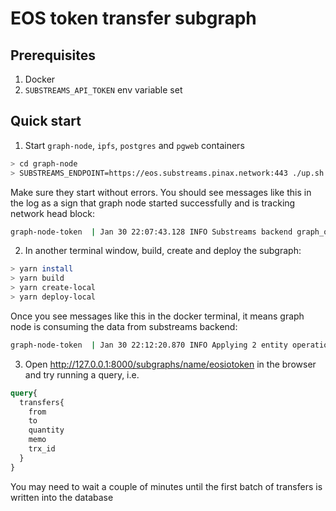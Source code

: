 # EOS token transfer subgraph

## Prerequisites
1. Docker
2. `SUBSTREAMS_API_TOKEN` env variable set

## Quick start

1. Start `graph-node`, `ipfs`, `postgres` and `pgweb` containers
```bash
> cd graph-node
> SUBSTREAMS_ENDPOINT=https://eos.substreams.pinax.network:443 ./up.sh -c
```
Make sure they start without errors. You should see messages like this in the log as a sign that graph node started successfully and is tracking network head block:
```bash
graph-node-token  | Jan 30 22:07:43.128 INFO Substreams backend graph_out last block is 354915877, 0 stages, 0 jobs, trace_id: f874d9b35da403c1ca7797db77b1160c, provider: substreams-mainnet,
```

2. In another terminal window, build, create and deploy the subgraph:
```bash
> yarn install
> yarn build
> yarn create-local
> yarn deploy-local
```
Once you see messages like this in the docker terminal, it means graph node is consuming the data from substreams backend:
```bash
graph-node-token  | Jan 30 22:12:20.870 INFO Applying 2 entity operation(s), block_hash: 0x30303030303163613266303662306265636462323138323339616135373461653237653865326462383663643562633637623830333039643966306639616438, block_number: 458, sgd: 1, subgraph_id: QmempVDyiT6sr1R4A8uFjtYp833fqg33f9RTAyutT3zwgK, component: SubgraphInstanceManager
```

3. Open http://127.0.0.1:8000/subgraphs/name/eosiotoken in the browser and try running a query, i.e.
```graphql
query{
  transfers{
    from
    to
    quantity
    memo
    trx_id
  }
}
```
You may need to wait a couple of minutes until the first batch of transfers is written into the database